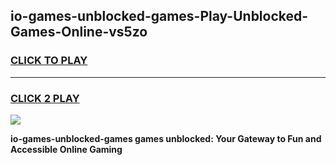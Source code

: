 
## io-games-unblocked-games-Play-Unblocked-Games-Online-vs5zo
<h3>
<a href="https://premium76.site?title=io-games-unblocked-games&ref=25A">CLICK TO PLAY</a></h3>
<hr>

<h3>
<a href="https://premium76.site?title=io-games-unblocked-games&ref=25A">CLICK 2 PLAY</a>
  
</h3>

<a href="https://premium76.site?title=io-games-unblocked-games&ref=25A"><img src="https://clearcache.store/games.png"></a>


**io-games-unblocked-games games unblocked: Your Gateway to Fun and Accessible Online Gaming**
